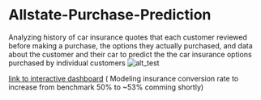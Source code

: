 # Allstate-Purchase-Prediction
Analyzing history of car insurance quotes that each customer reviewed before making a purchase, the options they actually purchased, and data about the customer and their car to predict the the car insurance options purchased by individual customers 
![alt_test](Allstate_Coverage)

[link to interactive dashboard](https://public.tableau.com/profile/cristian.t.lazaro#!/?newProfile=&activeTab=0)
( Modeling insurance conversion rate to increase from benchmark 50% to ~53% comming shortly)
